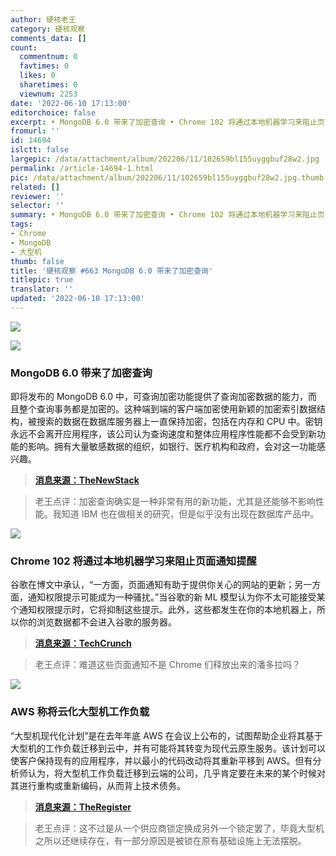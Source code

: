 ```yaml
---
author: 硬核老王
category: 硬核观察
comments_data: []
count:
  commentnum: 0
  favtimes: 0
  likes: 0
  sharetimes: 0
  viewnum: 2253
date: '2022-06-10 17:13:00'
editorchoice: false
excerpt: • MongoDB 6.0 带来了加密查询 • Chrome 102 将通过本地机器学习来阻止页面通知提醒 • AWS 称将云化大型机工作负载
fromurl: ''
id: 14694
islctt: false
largepic: /data/attachment/album/202206/11/102659bl155uyggbuf28w2.jpg
permalink: /article-14694-1.html
pic: /data/attachment/album/202206/11/102659bl155uyggbuf28w2.jpg.thumb.jpg
related: []
reviewer: ''
selector: ''
summary: • MongoDB 6.0 带来了加密查询 • Chrome 102 将通过本地机器学习来阻止页面通知提醒 • AWS 称将云化大型机工作负载
tags:
- Chrome
- MongoDB
- 大型机
thumb: false
title: '硬核观察 #663 MongoDB 6.0 带来了加密查询'
titlepic: true
translator: ''
updated: '2022-06-10 17:13:00'
---
```


![](/data/attachment/album/202206/11/102659bl155uyggbuf28w2.jpg)


![](/data/attachment/album/202206/10/171300b37lz7q399m5l7ch.jpg)


### MongoDB 6.0 带来了加密查询


即将发布的 MongoDB 6.0 中，可查询加密功能提供了查询加密数据的能力，而且整个查询事务都是加密的。这种端到端的客户端加密使用新颖的加密索引数据结构，被搜索的数据在数据库服务器上一直保持加密，包括在内存和 CPU 中。密钥永远不会离开应用程序，该公司认为查询速度和整体应用程序性能都不会受到新功能的影响。拥有大量敏感数据的组织，如银行、医疗机构和政府，会对这一功能感兴趣。



> 
> **[消息来源：TheNewStack](https://thenewstack.io/mongodb-6-0-brings-encrypted-queries-time-series-data-collection/)**
> 
> 
> 



> 
> 老王点评：加密查询确实是一种非常有用的新功能，尤其是还能够不影响性能。我知道 IBM 也在做相关的研究，但是似乎没有出现在数据库产品中。
> 
> 
> 


![](/data/attachment/album/202206/10/171314ouy9fdlwtdgdzq1u.jpg)


### Chrome 102 将通过本地机器学习来阻止页面通知提醒


谷歌在博文中承认，“一方面，页面通知有助于提供你关心的网站的更新；另一方面，通知权限提示可能成为一种骚扰。”当谷歌的新 ML 模型认为你不太可能接受某个通知权限提示时，它将抑制这些提示。此外，这些都发生在你的本地机器上，所以你的浏览数据都不会进入谷歌的服务器。



> 
> **[消息来源：TechCrunch](https://techcrunch.com/2022/06/09/google-adds-more-ml-based-security-features-to-chrome/)**
> 
> 
> 



> 
> 老王点评：难道这些页面通知不是 Chrome 们释放出来的潘多拉吗？
> 
> 
> 


![](/data/attachment/album/202206/10/171330prgicdo9oh1aoeya.jpg)


### AWS 称将云化大型机工作负载


“大型机现代化计划”是在去年年底 AWS 在会议上公布的，试图帮助企业将其基于大型机的工作负载迁移到云中，并有可能将其转变为现代云原生服务。该计划可以使客户保持现有的应用程序，并以最小的代码改动将其重新平移到 AWS。但有分析师认为，将大型机工作负载迁移到云端的公司，几乎肯定要在未来的某个时候对其进行重构或重新编码，从而背上技术债务。



> 
> **[消息来源：TheRegister](https://www.theregister.com/2022/06/09/aws_mainframe_modernization/)**
> 
> 
> 



> 
> 老王点评：这不过是从一个供应商锁定换成另外一个锁定罢了，毕竟大型机之所以还继续存在，有一部分原因是被锁在原有基础设施上无法摆脱。
> 
> 
>
